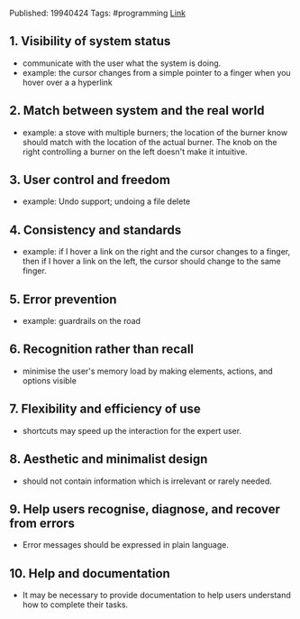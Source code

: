 
Published: 19940424
Tags: #programming
[Link](https://www.nngroup.com/articles/ten-usability-heuristics/)

## 1. Visibility of system status
- communicate with the user what the system is doing.
- example: the cursor changes from a simple pointer to a finger when you hover over a a hyperlink

## 2. Match between system and the real world
- example: a stove with multiple burners; the location of the burner know should match with the location of the actual burner. The knob on the right controlling a burner on the left doesn't make it intuitive.

## 3. User control and freedom
- example: Undo support; undoing a file delete

## 4. Consistency and standards
- example: if I hover a link on the right and the cursor changes to a finger, then if I hover a link on the left, the cursor should change to the same finger.

## 5. Error prevention
- example: guardrails on the road

## 6. Recognition rather than recall
- minimise the user's memory load by making elements, actions, and options visible

## 7. Flexibility and efficiency of use
- shortcuts may speed up the interaction for the expert user.

## 8. Aesthetic and minimalist design
- should not contain information which is irrelevant or rarely needed.

## 9. Help users recognise, diagnose, and recover from errors
- Error messages should be expressed in plain language.

## 10. Help and documentation
- It may be necessary to provide documentation to help users understand how to complete their tasks.